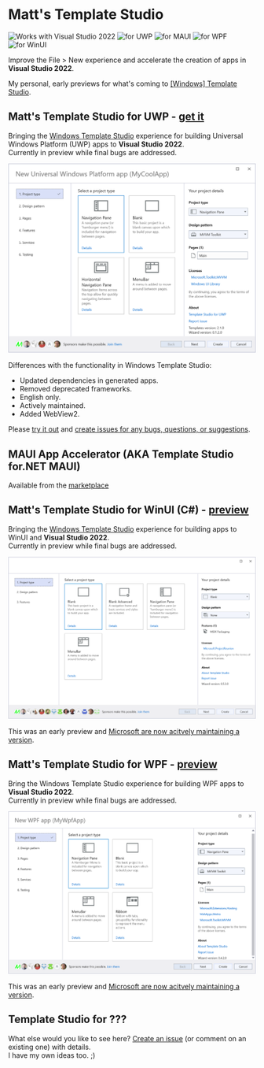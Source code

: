 # Matt's Template Studio

![Works with Visual Studio 2022](https://img.shields.io/static/v1.svg?label=VS&message=2022&color=A853C7)
![for UWP](https://img.shields.io/static/v1.svg?label=for&message=UWP&color=00BCF2)
![for MAUI](https://img.shields.io/static/v1.svg?label=for&message=MAUI&color=355AFF)
![for WPF](https://img.shields.io/static/v1.svg?label=for&message=WPF&color=6949A4)
![for WinUI](https://img.shields.io/static/v1.svg?label=for&message=WinUI&color=32863B)

Improve the File > New experience and accelerate the creation of apps in **Visual Studio 2022**.

My personal, early previews for what's coming to [[Windows] Template Studio](https://aka.ms/wts).

## Matt's Template Studio for UWP - [get it](https://marketplace.visualstudio.com/items?itemName=MattLaceyLtd.TemplateStudioForUWP)

Bringing the [Windows Template Studio](https://aka.ms/wts) experience for building Universal Windows Platform (UWP) apps to **Visual Studio 2022**.  
Currently in preview while final bugs are addressed.

![First page of the app generation wizard](./assets/wizard-step1-light.png)

Differences with the functionality in Windows Template Studio:

- Updated dependencies in generated apps.
- Removed deprecated frameworks.
- English only.
- Actively maintained.
- Added WebView2.

Please [try it out](https://marketplace.visualstudio.com/items?itemName=MattLaceyLtd.TemplateStudioForUWP) and [create issues for any bugs, questions, or suggestions](https://github.com/mrlacey/TemplateStudio/issues/new).

## MAUI App Accelerator (AKA Template Studio for.NET MAUI)

Available from the [marketplace](https://marketplace.visualstudio.com/items?itemName=MattLaceyLtd.MauiAppAccelerator)

## Matt's Template Studio for WinUI (C#) - [preview](https://marketplace.visualstudio.com/items?itemName=MattLaceyLtd.TemplateStudioForWinUI)

Bringing the [Windows Template Studio](https://aka.ms/wts) experience for building apps to WinUI and **Visual Studio 2022**.  
Currently in preview while final bugs are addressed.

![First page of the app generation wizard](./assets/winui-wizard-step1-light.png)

This was an early preview and [Microsoft are now acitvely maintaining a version](https://marketplace.visualstudio.com/items?itemName=TemplateStudio.TemplateStudioForWinUICs).

## Matt's Template Studio for WPF - [preview](https://marketplace.visualstudio.com/items?itemName=MattLaceyLtd.TemplateStudioForWPF)

Bring the Windows Template Studio experience for building WPF apps to **Visual Studio 2022**.  
Currently in preview while final bugs are addressed.

![First page of the app generation wizard](./assets/wpf-wizard-step1-light.png)

This was an early preview and [Microsoft are now acitvely maintaining a version](https://marketplace.visualstudio.com/items?itemName=TemplateStudio.TemplateStudioForWPF).

## Template Studio for ???

What else would you like to see here?
[Create an issue](https://github.com/mrlacey/TemplateStudio/issues/new) (or comment on an existing one) with details.  
I have my own ideas too. ;)
